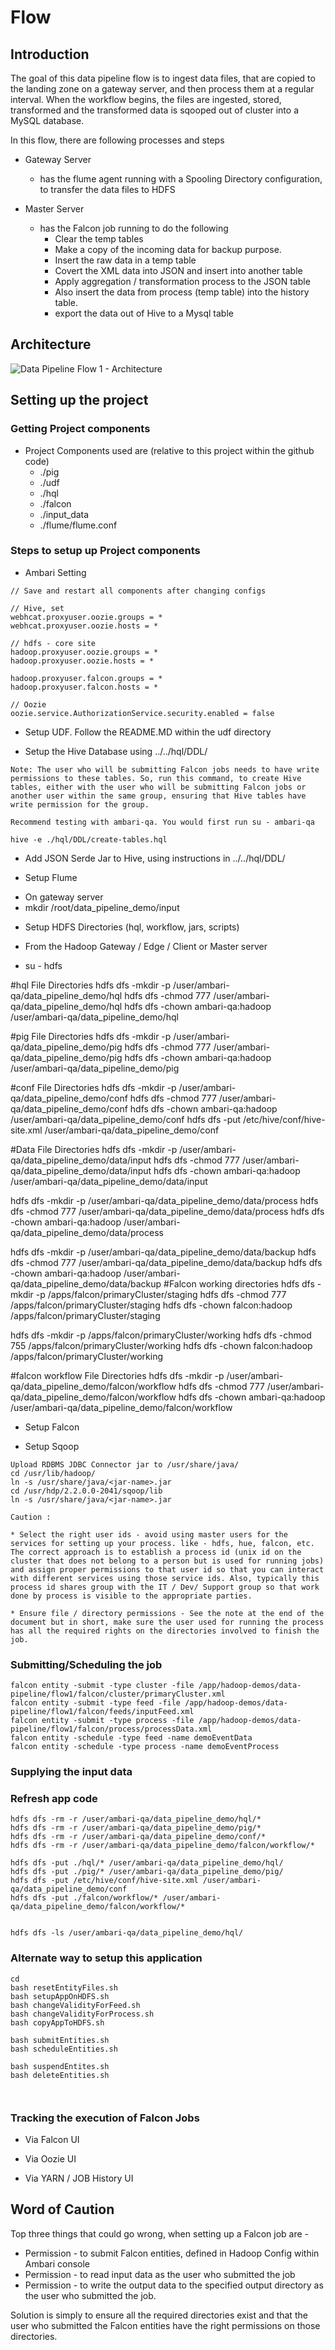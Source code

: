 # Flow

## Introduction

The goal of this data pipeline flow is to ingest data files, that are copied to the landing zone on a gateway server, and then process them at a regular interval. When the workflow begins, the files are ingested, stored, transformed and the transformed data is sqooped out of cluster into a MySQL database. 

In this flow, there are following processes and steps 

* Gateway Server
	* has the flume agent running with a Spooling Directory configuration, to transfer the data files to HDFS
	
* Master Server 
	* has the Falcon job running to do the following	
		* Clear the temp tables
		* Make a copy of the incoming data for backup purpose. 
		* Insert the raw data in a temp table
		* Covert the XML data into JSON and insert into another table 
		* Apply aggregation / transformation process to the JSON table 
		* Also insert the data from process (temp table) into the history table.
		* export the data out of Hive to a Mysql table
		
## Architecture

![Data Pipeline Flow 1 - Architecture](https://raw.githubusercontent.com/sainib/hadoop-demos/master/data-pipeline/flow1/architecture.png)		

## Setting up the project		

### Getting Project components

* Project Components used are (relative to this project within the github code) 
	* ./pig
	* ./udf
	* ./hql
	* ./falcon
	* ./input_data
	* ./flume/flume.conf
	

### Steps to setup up Project components

* Ambari Setting
```
// Save and restart all components after changing configs

// Hive, set
webhcat.proxyuser.oozie.groups = *
webhcat.proxyuser.oozie.hosts = *

// hdfs - core site
hadoop.proxyuser.oozie.groups = *
hadoop.proxyuser.oozie.hosts = *

hadoop.proxyuser.falcon.groups = *
hadoop.proxyuser.falcon.hosts = *

// Oozie
oozie.service.AuthorizationService.security.enabled = false

```

* Setup UDF. Follow the README.MD within the udf directory

* Setup the Hive Database using ../../hql/DDL/
```
Note: The user who will be submitting Falcon jobs needs to have write permissions to these tables. So, run this command, to create Hive tables, either with the user who will be submitting Falcon jobs or another user within the same group, ensuring that Hive tables have write permission for the group.

Recommend testing with ambari-qa. You would first run su - ambari-qa

hive -e ./hql/DDL/create-tables.hql
```

* Add JSON Serde Jar to Hive, using instructions in  ../../hql/DDL/

* Setup Flume
 - On gateway server 
 - mkdir /root/data_pipeline_demo/input

* Setup HDFS Directories (hql, workflow, jars, scripts)
 - From the Hadoop Gateway / Edge / Client or Master server 
 
 - su - hdfs 

 #hql File Directories 
hdfs dfs -mkdir -p /user/ambari-qa/data_pipeline_demo/hql
hdfs dfs -chmod 777 /user/ambari-qa/data_pipeline_demo/hql
hdfs dfs -chown ambari-qa:hadoop /user/ambari-qa/data_pipeline_demo/hql

 #pig File Directories 
hdfs dfs -mkdir -p /user/ambari-qa/data_pipeline_demo/pig
hdfs dfs -chmod 777 /user/ambari-qa/data_pipeline_demo/pig
hdfs dfs -chown ambari-qa:hadoop /user/ambari-qa/data_pipeline_demo/pig
 
 #conf File Directories 
hdfs dfs -mkdir -p /user/ambari-qa/data_pipeline_demo/conf
hdfs dfs -chmod 777 /user/ambari-qa/data_pipeline_demo/conf
hdfs dfs -chown ambari-qa:hadoop /user/ambari-qa/data_pipeline_demo/conf
hdfs dfs -put /etc/hive/conf/hive-site.xml /user/ambari-qa/data_pipeline_demo/conf
 
 #Data File Directories 
hdfs dfs -mkdir -p /user/ambari-qa/data_pipeline_demo/data/input
hdfs dfs -chmod 777 /user/ambari-qa/data_pipeline_demo/data/input
hdfs dfs -chown ambari-qa:hadoop /user/ambari-qa/data_pipeline_demo/data/input
 
hdfs dfs -mkdir -p /user/ambari-qa/data_pipeline_demo/data/process
hdfs dfs -chmod 777 /user/ambari-qa/data_pipeline_demo/data/process
hdfs dfs -chown ambari-qa:hadoop /user/ambari-qa/data_pipeline_demo/data/process

hdfs dfs -mkdir -p /user/ambari-qa/data_pipeline_demo/data/backup
hdfs dfs -chmod 777 /user/ambari-qa/data_pipeline_demo/data/backup
hdfs dfs -chown ambari-qa:hadoop /user/ambari-qa/data_pipeline_demo/data/backup
#Falcon working directories 
hdfs dfs -mkdir -p /apps/falcon/primaryCluster/staging
hdfs dfs -chmod 777 /apps/falcon/primaryCluster/staging
hdfs dfs -chown falcon:hadoop /apps/falcon/primaryCluster/staging

hdfs dfs -mkdir -p /apps/falcon/primaryCluster/working
hdfs dfs -chmod 755 /apps/falcon/primaryCluster/working
hdfs dfs -chown falcon:hadoop /apps/falcon/primaryCluster/working

 #falcon workflow File Directories 
hdfs dfs -mkdir -p /user/ambari-qa/data_pipeline_demo/falcon/workflow
hdfs dfs -chmod 777 /user/ambari-qa/data_pipeline_demo/falcon/workflow
hdfs dfs -chown ambari-qa:hadoop /user/ambari-qa/data_pipeline_demo/falcon/workflow


* Setup Falcon

* Setup Sqoop
```
Upload RDBMS JDBC Connector jar to /usr/share/java/
cd /usr/lib/hadoop/
ln -s /usr/share/java/<jar-name>.jar
cd /usr/hdp/2.2.0.0-2041/sqoop/lib
ln -s /usr/share/java/<jar-name>.jar
```

```
Caution : 

* Select the right user ids - avoid using master users for the services for setting up your process. like - hdfs, hue, falcon, etc. The correct approach is to establish a process id (unix id on the cluster that does not belong to a person but is used for running jobs) and assign proper permissions to that user id so that you can interact with different services using those service ids. Also, typically this process id shares group with the IT / Dev/ Support group so that work done by process is visible to the appropriate parties. 

* Ensure file / directory permissions - See the note at the end of the document but in short, make sure the user used for running the process has all the required rights on the directories involved to finish the job. 

```

### Submitting/Scheduling the job
```
falcon entity -submit -type cluster -file /app/hadoop-demos/data-pipeline/flow1/falcon/cluster/primaryCluster.xml
falcon entity -submit -type feed -file /app/hadoop-demos/data-pipeline/flow1/falcon/feeds/inputFeed.xml
falcon entity -submit -type process -file /app/hadoop-demos/data-pipeline/flow1/falcon/process/processData.xml
falcon entity -schedule -type feed -name demoEventData
falcon entity -schedule -type process -name demoEventProcess
```


### Supplying the input data 


### Refresh app code
```
hdfs dfs -rm -r /user/ambari-qa/data_pipeline_demo/hql/*
hdfs dfs -rm -r /user/ambari-qa/data_pipeline_demo/pig/*
hdfs dfs -rm -r /user/ambari-qa/data_pipeline_demo/conf/*
hdfs dfs -rm -r /user/ambari-qa/data_pipeline_demo/falcon/workflow/*

hdfs dfs -put ./hql/* /user/ambari-qa/data_pipeline_demo/hql/
hdfs dfs -put ./pig/* /user/ambari-qa/data_pipeline_demo/pig/
hdfs dfs -put /etc/hive/conf/hive-site.xml /user/ambari-qa/data_pipeline_demo/conf
hdfs dfs -put ./falcon/workflow/* /user/ambari-qa/data_pipeline_demo/falcon/workflow/*


hdfs dfs -ls /user/ambari-qa/data_pipeline_demo/hql/

```


### Alternate way to setup this application 
```
cd 
bash resetEntityFiles.sh 
bash setupAppOnHDFS.sh
bash changeValidityForFeed.sh 
bash changeValidityForProcess.sh 
bash copyAppToHDFS.sh 

bash submitEntities.sh
bash scheduleEntities.sh

bash suspendEntites.sh
bash deleteEntities.sh

 
 ```

### Tracking the execution of Falcon Jobs

* Via Falcon UI 

* Via Oozie UI 

* Via YARN / JOB History UI


## Word of Caution 

Top three things that could go wrong, when setting up a Falcon job are - 

* Permission - to submit Falcon entities, defined in Hadoop Config within Ambari console
* Permission - to read input data as the user who submitted the job
* Permission - to write the output data to the specified output directory as the user who submitted the job. 

Solution is simply to ensure all the required directories exist and that the user who submitted the Falcon entities have the right permissions on those directories. 


